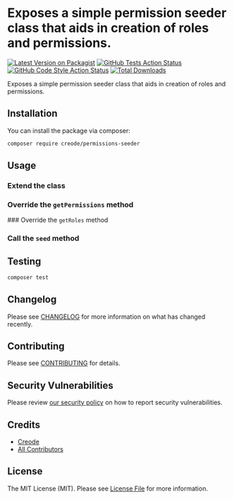# Exposes a simple permission seeder class that aids in creation of roles and permissions.

[![Latest Version on Packagist](https://img.shields.io/packagist/v/creode/permissions-seeder.svg?style=flat-square)](https://packagist.org/packages/creode/permissions-seeder)
[![GitHub Tests Action Status](https://img.shields.io/github/actions/workflow/status/creode-modules/permissions-seeder/run-tests.yml?branch=main&label=tests&style=flat-square)](https://github.com/creode/permissions-seeder/actions?query=workflow%3Arun-tests+branch%3Amain)
[![GitHub Code Style Action Status](https://img.shields.io/github/actions/workflow/status/creode-modules/permissions-seeder/fix-php-code-style-issues.yml?branch=main&label=code%20style&style=flat-square)](https://github.com/creode/permissions-seeder/actions?query=workflow%3A"Fix+PHP+code+style+issues"+branch%3Amain)
[![Total Downloads](https://img.shields.io/packagist/dt/creode/permissions-seeder.svg?style=flat-square)](https://packagist.org/packages/creode/permissions-seeder)

Exposes a simple permission seeder class that aids in creation of roles and permissions.

## Installation

You can install the package via composer:

```bash
composer require creode/permissions-seeder
```

## Usage

### Extend the class

### Override the `getPermissions` method

### Override the `getRoles` method

### Call the `seed` method

## Testing

```bash
composer test
```

## Changelog

Please see [CHANGELOG](CHANGELOG.md) for more information on what has changed recently.

## Contributing

Please see [CONTRIBUTING](CONTRIBUTING.md) for details.

## Security Vulnerabilities

Please review [our security policy](../../security/policy) on how to report security vulnerabilities.

## Credits

- [Creode](https://github.com/creode)
- [All Contributors](../../contributors)

## License

The MIT License (MIT). Please see [License File](LICENSE.md) for more information.
